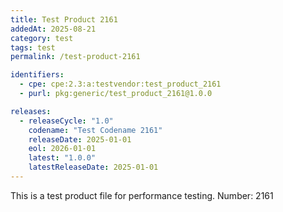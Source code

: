 ```yaml
---
title: Test Product 2161
addedAt: 2025-08-21
category: test
tags: test
permalink: /test-product-2161

identifiers:
  - cpe: cpe:2.3:a:testvendor:test_product_2161
  - purl: pkg:generic/test_product_2161@1.0.0

releases:
  - releaseCycle: "1.0"
    codename: "Test Codename 2161"
    releaseDate: 2025-01-01
    eol: 2026-01-01
    latest: "1.0.0"
    latestReleaseDate: 2025-01-01
---
```


This is a test product file for performance testing. Number: 2161
